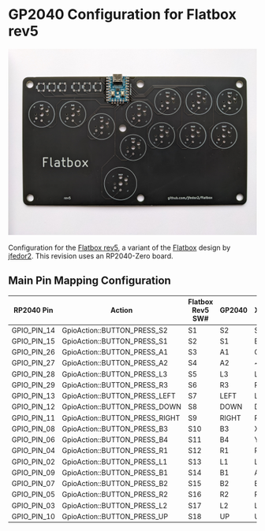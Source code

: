 # GP2040 Configuration for Flatbox rev5

![Flatbox rev5](assets/Flatbox-rev5.jpg)

Configuration for the [Flatbox rev5](https://github.com/jfedor2/flatbox/tree/master/hardware-rev5), a variant of the [Flatbox](https://github.com/jfedor2/flatbox) design by [jfedor2](https://github.com/jfedor2). This revision uses an RP2040-Zero board.

## Main Pin Mapping Configuration

| RP2040 Pin  | Action                          | Flatbox Rev5 SW# | GP2040 | Xinput | Switch  | PS3/4/5  | Dinput | Arcade |
| ----------- | ------------------------------- | ---------------- | ------ | ------ | ------- | -------- | ------ | ------ |
| GPIO_PIN_14 | GpioAction::BUTTON_PRESS_S2     | S1               | S2     | Start  | Plus    | Start    | 10     | Start  |
| GPIO_PIN_15 | GpioAction::BUTTON_PRESS_S1     | S2               | S1     | Back   | Minus   | Select   | 9      | Coin   |
| GPIO_PIN_26 | GpioAction::BUTTON_PRESS_A1     | S3               | A1     | Guide  | Home    | PS       | 13     | ~      |
| GPIO_PIN_27 | GpioAction::BUTTON_PRESS_A2     | S4               | A2     | ~      | Capture | ~        | 14     | ~      |
| GPIO_PIN_28 | GpioAction::BUTTON_PRESS_L3     | S5               | L3     | LS     | LS      | L3       | 11     | LS     |
| GPIO_PIN_29 | GpioAction::BUTTON_PRESS_R3     | S6               | R3     | RS     | RS      | R3       | 12     | RS     |
| GPIO_PIN_13 | GpioAction::BUTTON_PRESS_LEFT   | S7               | LEFT   | LEFT   | LEFT    | LEFT     | LEFT   | LEFT   |
| GPIO_PIN_12 | GpioAction::BUTTON_PRESS_DOWN   | S8               | DOWN   | DOWN   | DOWN    | DOWN     | DOWN   | DOWN   |
| GPIO_PIN_11 | GpioAction::BUTTON_PRESS_RIGHT  | S9               | RIGHT  | RIGHT  | RIGHT   | RIGHT    | RIGHT  | RIGHT  |
| GPIO_PIN_08 | GpioAction::BUTTON_PRESS_B3     | S10              | B3     | X      | Y       | Square   | 1      | P1     |
| GPIO_PIN_06 | GpioAction::BUTTON_PRESS_B4     | S11              | B4     | Y      | X       | Triangle | 4      | P2     |
| GPIO_PIN_04 | GpioAction::BUTTON_PRESS_R1     | S12              | R1     | RB     | R       | R1       | 6      | P3     |
| GPIO_PIN_02 | GpioAction::BUTTON_PRESS_L1     | S13              | L1     | LB     | L       | L1       | 5      | P4     |
| GPIO_PIN_09 | GpioAction::BUTTON_PRESS_B1     | S14              | B1     | A      | B       | Cross    | 2      | K1     |
| GPIO_PIN_07 | GpioAction::BUTTON_PRESS_B2     | S15              | B2     | B      | A       | Circle   | 3      | K2     |
| GPIO_PIN_05 | GpioAction::BUTTON_PRESS_R2     | S16              | R2     | RT     | ZR      | R2       | 8      | K3     |
| GPIO_PIN_03 | GpioAction::BUTTON_PRESS_L2     | S17              | L2     | LT     | ZL      | L2       | 7      | K4     |
| GPIO_PIN_10 | GpioAction::BUTTON_PRESS_UP     | S18              | UP     | UP     | UP      | UP       | UP     | UP     |